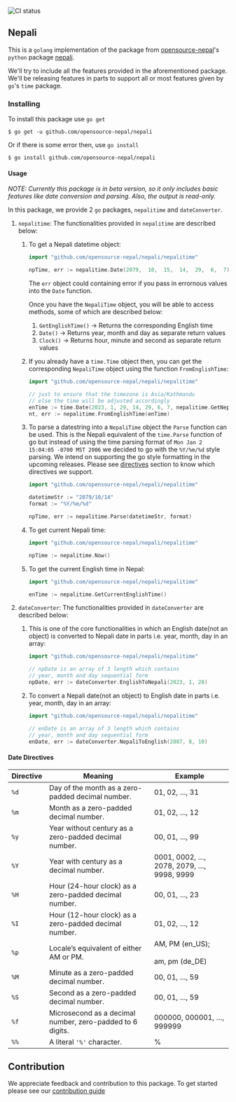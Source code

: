 ![CI status](https://github.com/sugat009/go-nepali/actions/workflows/nepali-ci.yml/badge.svg?branch=main)

## Nepali
This is a `golang` implementation of the package from [opensource-nepal](https://github.com/opensource-nepal)'s `python` package [nepali](https://github.com/opensource-nepal/py-nepali).

We'll try to include all the features provided in the aforementioned package. We'll be releasing features in parts to support all or most features given by `go`'s `time` package.

### Installing

To install this package use `go get`

```shell
$ go get -u github.com/opensource-nepal/nepali
```

Or if there is some error then, use `go install`

```shell
$ go install github.com/opensource-nepal/nepali
```

#### Usage

_NOTE: Currently this package is in beta version, so it only includes basic features like date conversion and parsing. Also, the output is read-only._

In this package, we provide 2 `go` packages, `nepalitime` and `dateConverter`.

1. `nepalitime`: The functionalities provided in `nepalitime` are described below:

   1. To get a Nepali datetime object:

      ```go
      import "github.com/opensource-nepal/nepali/nepalitime"

      npTime, err := nepalitime.Date(2079,  10,  15,  14,  29,  6,  7)
      ```

      The `err` object could containing error if you pass in errornous values into the `Date` function.
      
      Once you have the `NepaliTime` object, you will be able to access methods, some of which are described below:
      1. `GetEnglishTime()` -> Returns the corresponding English time
      2. `Date()` -> Returns year, month and day as separate return values
      3. `Clock()` -> Returns hour, minute and second as separate return values

   2. If you already have a `time.Time` object then, you can get the corresponding `NepaliTime` object using the function `FromEnglishTime`:

      ```go
      import "github.com/opensource-nepal/nepali/nepalitime"

      // just to ensure that the timezone is Asia/Kathmandu
      // else the time will be adjusted accordingly
      enTime := time.Date(2023, 1, 29, 14, 29, 6, 7, nepalitime.GetNepaliLocation())
      nt, err := nepalitime.FromEnglishTime(enTime)
      ```

   3. To parse a datestring into a `NepaliTime` object the `Parse` function can be used. This is the Nepali equivalent of the `time.Parse` function of go but instead of using the time parsing format of `Mon Jan 2 15:04:05 -0700 MST 2006` we decided to go with the `%Y/%m/%d` style parsing. We intend on supporting the go style formatting in the upcoming releases. Please see [directives](#date-directives) section to know which directives we support.

      ```go
      import "github.com/opensource-nepal/nepali/nepalitime"

      datetimeStr := "2079/10/14"
      format := "%Y/%m/%d"

      npTime, err := nepalitime.Parse(datetimeStr, format)
      ```

   4. To get current Nepali time:

      ```go
      import "github.com/opensource-nepal/nepali/nepalitime"

      npTime := nepalitime.Now()
      ```

   5. To get the current English time in Nepal:

      ```go
      import "github.com/opensource-nepal/nepali/nepalitime"

      enTime := nepalitime.GetCurrentEnglishTime()
      ```

2. `dateConverter`: The functionalities provided in `dateConverter` are described below:

   1. This is one of the core functionalities in which an English date(not an object) is converted to Nepali date in parts i.e. year, month, day in an array:

      ```go
      import "github.com/opensource-nepal/nepali/nepalitime"

      // npDate is an array of 3 length which contains
      // year, month and day sequential form
      npDate, err := dateConverter.EnglishToNepali(2023, 1, 28)
      ```

   2. To convert a Nepali date(not an object) to English date in parts i.e. year, month, day in an array:

      ```go
      import "github.com/opensource-nepal/nepali/nepalitime"

      // enDate is an array of 3 length which contains
      // year, month and day sequential form
      enDate, err := dateConverter.NepaliToEnglish(2087, 8, 10)
      ```

#### Date Directives

| Directive | Meaning                                                   | Example                                  |
| --------- | --------------------------------------------------------- | ---------------------------------------- |
| `%d`      | Day of the month as a zero-padded decimal number.         | 01, 02, …, 31                            |
| `%m`      | Month as a zero-padded decimal number.                    | 01, 02, …, 12                            |
| `%y`      | Year without century as a zero-padded decimal number.     | 00, 01, …, 99                            |
| `%Y`      | Year with century as a decimal number.                    | 0001, 0002, …, 2078, 2079, …, 9998, 9999 |
| `%H`      | Hour (24-hour clock) as a zero-padded decimal number.     | 00, 01, …, 23                            |
| `%I`      | Hour (12-hour clock) as a zero-padded decimal number.     | 01, 02, …, 12                            |
| `%p`      | Locale’s equivalent of either AM or PM.                   | AM, PM (en_US);<br><br>am, pm (de_DE)    |
| `%M`      | Minute as a zero-padded decimal number.                   | 00, 01, …, 59                            |
| `%S`      | Second as a zero-padded decimal number.                   | 00, 01, …, 59                            |
| `%f`      | Microsecond as a decimal number, zero-padded to 6 digits. | 000000, 000001, …, 999999                |
| `%%`      | A literal `'%'` character.                                | %                                        |

## Contribution

We appreciate feedback and contribution to this package. To get started please see our [contribution guide](contributing.md)
